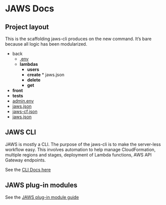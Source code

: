 # JAWS Docs

## Project layout

This is the scaffolding jaws-cli produces on the new command.  It’s bare because all logic has been modularized.

* back
  *  [.env](./commands.md#env)
  *  **lambdas**
     *  **users**
       *  **create**
         *  jaws.json
       *  **delete**
       *  **get**
* **front**
* **tests**
* [admin.env](./admin-env.md)
* [jaws.json](./jaws-json.md)
* [jaws-cf.json](./jaws-cf-json.md)
* [jaws.json](./jaws-json.md)

## JAWS CLI

JAWS is mostly a CLI.  The purpose of the jaws-cli is to make the server-less workflow easy.  This involves automation to help manage CloudFormation, multiple regions and stages, deployment of Lambda functions, AWS API Gateway endpoints.

See the [CLI Docs here](./commands.md)

## JAWS plug-in modules

See the [JAWS plug-in module guide](./plugin-module-guide.md)
